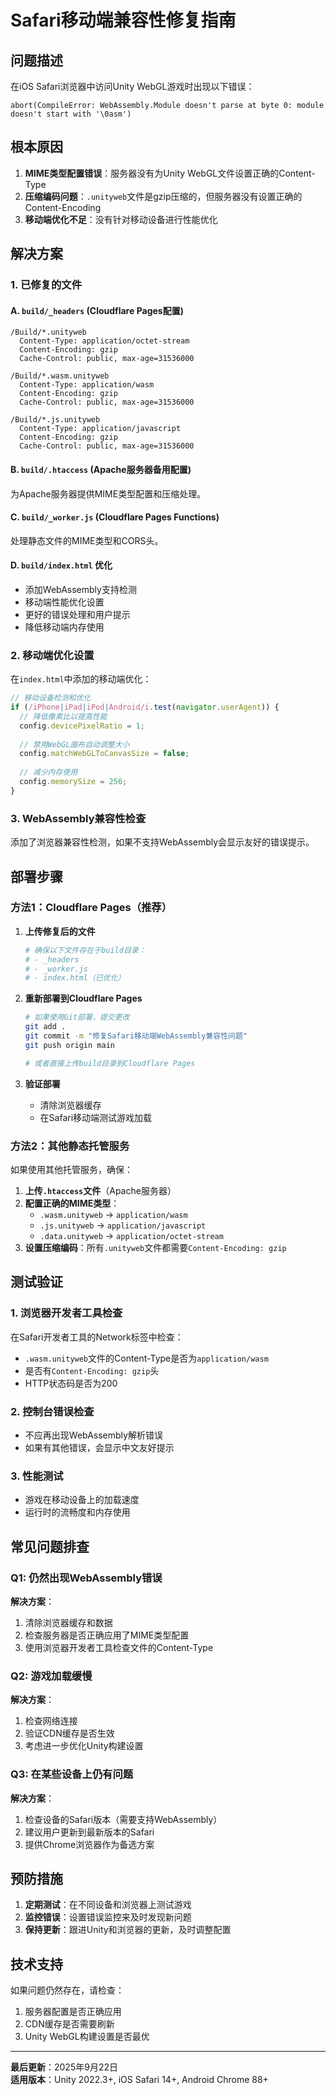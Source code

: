 # Safari移动端兼容性修复指南

## 问题描述
在iOS Safari浏览器中访问Unity WebGL游戏时出现以下错误：
```
abort(CompileError: WebAssembly.Module doesn't parse at byte 0: module doesn't start with '\0asm')
```

## 根本原因
1. **MIME类型配置错误**：服务器没有为Unity WebGL文件设置正确的Content-Type
2. **压缩编码问题**：`.unityweb`文件是gzip压缩的，但服务器没有设置正确的Content-Encoding
3. **移动端优化不足**：没有针对移动设备进行性能优化

## 解决方案

### 1. 已修复的文件

#### A. `build/_headers` (Cloudflare Pages配置)
```
/Build/*.unityweb
  Content-Type: application/octet-stream
  Content-Encoding: gzip
  Cache-Control: public, max-age=31536000

/Build/*.wasm.unityweb
  Content-Type: application/wasm
  Content-Encoding: gzip
  Cache-Control: public, max-age=31536000

/Build/*.js.unityweb
  Content-Type: application/javascript
  Content-Encoding: gzip
  Cache-Control: public, max-age=31536000
```

#### B. `build/.htaccess` (Apache服务器备用配置)
为Apache服务器提供MIME类型配置和压缩处理。

#### C. `build/_worker.js` (Cloudflare Pages Functions)
处理静态文件的MIME类型和CORS头。

#### D. `build/index.html` 优化
- 添加WebAssembly支持检测
- 移动端性能优化设置
- 更好的错误处理和用户提示
- 降低移动端内存使用

### 2. 移动端优化设置

在`index.html`中添加的移动端优化：
```javascript
// 移动设备检测和优化
if (/iPhone|iPad|iPod|Android/i.test(navigator.userAgent)) {
  // 降低像素比以提高性能
  config.devicePixelRatio = 1;
  
  // 禁用WebGL画布自动调整大小
  config.matchWebGLToCanvasSize = false;
  
  // 减少内存使用
  config.memorySize = 256;
}
```

### 3. WebAssembly兼容性检查
添加了浏览器兼容性检测，如果不支持WebAssembly会显示友好的错误提示。

## 部署步骤

### 方法1：Cloudflare Pages（推荐）

1. **上传修复后的文件**
   ```bash
   # 确保以下文件存在于build目录：
   # - _headers
   # - _worker.js
   # - index.html（已优化）
   ```

2. **重新部署到Cloudflare Pages**
   ```bash
   # 如果使用Git部署，提交更改
   git add .
   git commit -m "修复Safari移动端WebAssembly兼容性问题"
   git push origin main
   
   # 或者直接上传build目录到Cloudflare Pages
   ```

3. **验证部署**
   - 清除浏览器缓存
   - 在Safari移动端测试游戏加载

### 方法2：其他静态托管服务

如果使用其他托管服务，确保：

1. **上传`.htaccess`文件**（Apache服务器）
2. **配置正确的MIME类型**：
   - `.wasm.unityweb` → `application/wasm`
   - `.js.unityweb` → `application/javascript`
   - `.data.unityweb` → `application/octet-stream`
3. **设置压缩编码**：所有`.unityweb`文件都需要`Content-Encoding: gzip`

## 测试验证

### 1. 浏览器开发者工具检查
在Safari开发者工具的Network标签中检查：
- `.wasm.unityweb`文件的Content-Type是否为`application/wasm`
- 是否有`Content-Encoding: gzip`头
- HTTP状态码是否为200

### 2. 控制台错误检查
- 不应再出现WebAssembly解析错误
- 如果有其他错误，会显示中文友好提示

### 3. 性能测试
- 游戏在移动设备上的加载速度
- 运行时的流畅度和内存使用

## 常见问题排查

### Q1: 仍然出现WebAssembly错误
**解决方案**：
1. 清除浏览器缓存和数据
2. 检查服务器是否正确应用了MIME类型配置
3. 使用浏览器开发者工具检查文件的Content-Type

### Q2: 游戏加载缓慢
**解决方案**：
1. 检查网络连接
2. 验证CDN缓存是否生效
3. 考虑进一步优化Unity构建设置

### Q3: 在某些设备上仍有问题
**解决方案**：
1. 检查设备的Safari版本（需要支持WebAssembly）
2. 建议用户更新到最新版本的Safari
3. 提供Chrome浏览器作为备选方案

## 预防措施

1. **定期测试**：在不同设备和浏览器上测试游戏
2. **监控错误**：设置错误监控来及时发现新问题
3. **保持更新**：跟进Unity和浏览器的更新，及时调整配置

## 技术支持

如果问题仍然存在，请检查：
1. 服务器配置是否正确应用
2. CDN缓存是否需要刷新
3. Unity WebGL构建设置是否最优

---

**最后更新**：2025年9月22日  
**适用版本**：Unity 2022.3+, iOS Safari 14+, Android Chrome 88+
